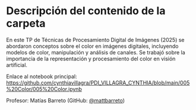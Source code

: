 # Descripción del contenido de la carpeta
En este TP de Técnicas de Procesamiento Digital de Imágenes (2025) se abordaron conceptos sobre el color en imágenes digitales, incluyendo modelos de color, manipulación y análisis de canales. Se trabajó sobre la importancia de la representación y procesamiento del color en visión artificial.

Enlace al notebook principal: https://github.com/cynthiavillagra/PDI_VILLAGRA_CYNTHIA/blob/main/005%20Color/005%20Color.ipynb

Profesor: Matías Barreto (GitHub: [@mattbarreto](https://github.com/mattbarreto))
